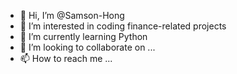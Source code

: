 - 👋 Hi, I’m @Samson-Hong
- 👀 I’m interested in coding finance-related projects
- 🌱 I’m currently learning Python
- 💞️ I’m looking to collaborate on ...
- 📫 How to reach me ...

<!---
Samson-Hong/Samson-Hong is a ✨ special ✨ repository because its `README.md` (this file) appears on your GitHub profile.
You can click the Preview link to take a look at your changes.
--->
